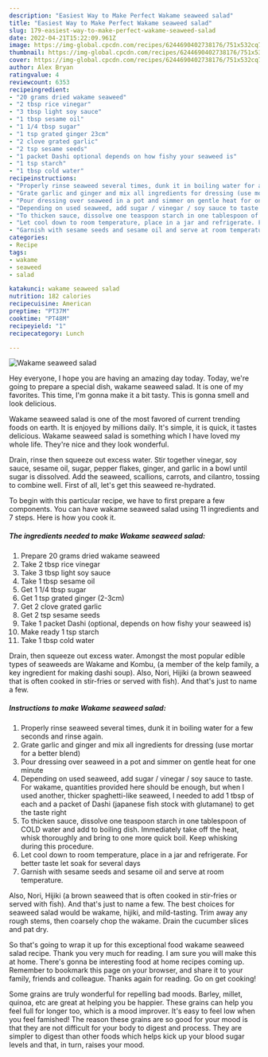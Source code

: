 ```yaml
---
description: "Easiest Way to Make Perfect Wakame seaweed salad"
title: "Easiest Way to Make Perfect Wakame seaweed salad"
slug: 179-easiest-way-to-make-perfect-wakame-seaweed-salad
date: 2022-04-21T15:22:09.961Z
image: https://img-global.cpcdn.com/recipes/6244690402738176/751x532cq70/wakame-seaweed-salad-recipe-main-photo.jpg
thumbnail: https://img-global.cpcdn.com/recipes/6244690402738176/751x532cq70/wakame-seaweed-salad-recipe-main-photo.jpg
cover: https://img-global.cpcdn.com/recipes/6244690402738176/751x532cq70/wakame-seaweed-salad-recipe-main-photo.jpg
author: Alex Bryan
ratingvalue: 4
reviewcount: 6353
recipeingredient:
- "20 grams dried wakame seaweed"
- "2 tbsp rice vinegar"
- "3 tbsp light soy sauce"
- "1 tbsp sesame oil"
- "1 1/4 tbsp sugar"
- "1 tsp grated ginger 23cm"
- "2 clove grated garlic"
- "2 tsp sesame seeds"
- "1 packet Dashi optional depends on how fishy your seaweed is"
- "1 tsp starch"
- "1 tbsp cold water"
recipeinstructions:
- "Properly rinse seaweed several times, dunk it in boiling water for a few seconds and rinse again."
- "Grate garlic and ginger and mix all ingredients for dressing (use mortar for a better blend)"
- "Pour dressing over seaweed in a pot and simmer on gentle heat for one minute"
- "Depending on used seaweed, add sugar / vinegar / soy sauce to taste. For wakame, quantities provided here should be enough, but when I used another, thicker spaghetti-like seaweed, I needed to add 1 tbsp of each and a packet of Dashi (japanese fish stock with glutamane) to get the taste right"
- "To thicken sauce, dissolve one teaspoon starch in one tablespoon of COLD water and add to boiling dish. Immediately take off the heat, whisk thoroughly and bring to one more quick boil. Keep whisking during this procedure."
- "Let cool down to room temperature, place in a jar and refrigerate. For better taste let soak for several days"
- "Garnish with sesame seeds and sesame oil and serve at room temperature."
categories:
- Recipe
tags:
- wakame
- seaweed
- salad

katakunci: wakame seaweed salad 
nutrition: 182 calories
recipecuisine: American
preptime: "PT37M"
cooktime: "PT48M"
recipeyield: "1"
recipecategory: Lunch

---
```



![Wakame seaweed salad](https://img-global.cpcdn.com/recipes/6244690402738176/751x532cq70/wakame-seaweed-salad-recipe-main-photo.jpg)

Hey everyone, I hope you are having an amazing day today. Today, we're going to prepare a special dish, wakame seaweed salad. It is one of my favorites. This time, I'm gonna make it a bit tasty. This is gonna smell and look delicious.

Wakame seaweed salad is one of the most favored of current trending foods on earth. It is enjoyed by millions daily. It's simple, it is quick, it tastes delicious. Wakame seaweed salad is something which I have loved my whole life. They're nice and they look wonderful.

Drain, rinse then squeeze out excess water. Stir together vinegar, soy sauce, sesame oil, sugar, pepper flakes, ginger, and garlic in a bowl until sugar is dissolved. Add the seaweed, scallions, carrots, and cilantro, tossing to combine well. First of all, let&#39;s get this seaweed re-hydrated.


To begin with this particular recipe, we have to first prepare a few components. You can have wakame seaweed salad using 11 ingredients and 7 steps. Here is how you cook it.

<!--inarticleads1-->

##### The ingredients needed to make Wakame seaweed salad:

1. Prepare 20 grams dried wakame seaweed
1. Take 2 tbsp rice vinegar
1. Take 3 tbsp light soy sauce
1. Take 1 tbsp sesame oil
1. Get 1 1/4 tbsp sugar
1. Get 1 tsp grated ginger (2-3cm)
1. Get 2 clove grated garlic
1. Get 2 tsp sesame seeds
1. Take 1 packet Dashi (optional, depends on how fishy your seaweed is)
1. Make ready 1 tsp starch
1. Take 1 tbsp cold water


Drain, then squeeze out excess water. Amongst the most popular edible types of seaweeds are Wakame and Kombu, (a member of the kelp family, a key ingredient for making dashi soup). Also, Nori, Hijiki (a brown seaweed that is often cooked in stir-fries or served with fish). And that&#39;s just to name a few. 

<!--inarticleads2-->

##### Instructions to make Wakame seaweed salad:

1. Properly rinse seaweed several times, dunk it in boiling water for a few seconds and rinse again.
1. Grate garlic and ginger and mix all ingredients for dressing (use mortar for a better blend)
1. Pour dressing over seaweed in a pot and simmer on gentle heat for one minute
1. Depending on used seaweed, add sugar / vinegar / soy sauce to taste. For wakame, quantities provided here should be enough, but when I used another, thicker spaghetti-like seaweed, I needed to add 1 tbsp of each and a packet of Dashi (japanese fish stock with glutamane) to get the taste right
1. To thicken sauce, dissolve one teaspoon starch in one tablespoon of COLD water and add to boiling dish. Immediately take off the heat, whisk thoroughly and bring to one more quick boil. Keep whisking during this procedure.
1. Let cool down to room temperature, place in a jar and refrigerate. For better taste let soak for several days
1. Garnish with sesame seeds and sesame oil and serve at room temperature.


Also, Nori, Hijiki (a brown seaweed that is often cooked in stir-fries or served with fish). And that&#39;s just to name a few. The best choices for seaweed salad would be wakame, hijiki, and mild-tasting. Trim away any rough stems, then coarsely chop the wakame. Drain the cucumber slices and pat dry. 

So that's going to wrap it up for this exceptional food wakame seaweed salad recipe. Thank you very much for reading. I am sure you will make this at home. There's gonna be interesting food at home recipes coming up. Remember to bookmark this page on your browser, and share it to your family, friends and colleague. Thanks again for reading. Go on get cooking!

Some grains are truly wonderful for repelling bad moods. Barley, millet, quinoa, etc are great at helping you be happier. These grains can help you feel full for longer too, which is a mood improver. It's easy to feel low when you feel famished! The reason these grains are so good for your mood is that they are not difficult for your body to digest and process. They are simpler to digest than other foods which helps kick up your blood sugar levels and that, in turn, raises your mood.

